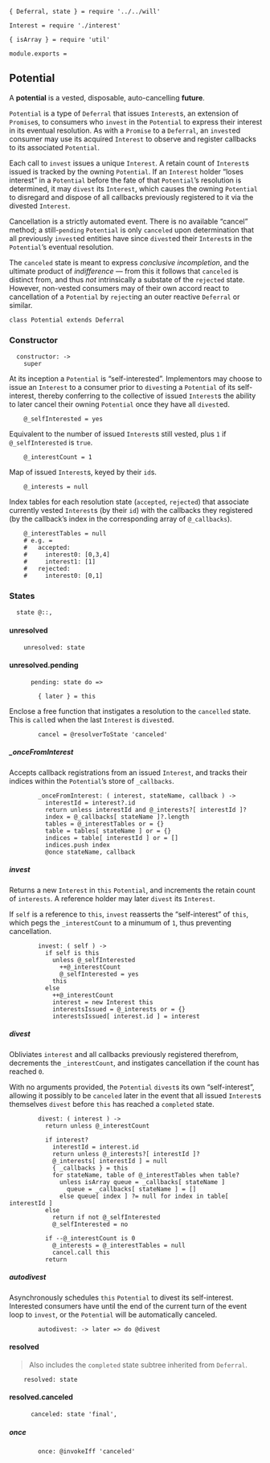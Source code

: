     { Deferral, state } = require '../../will'

    Interest = require './interest'

    { isArray } = require 'util'

    module.exports =



## Potential

A **potential** is a vested, disposable, auto-cancelling **future**.

`Potential` is a type of `Deferral` that issues `Interest`s, an extension of
`Promise`s, to consumers who `invest` in the `Potential` to express their
interest in its eventual resolution. As with a `Promise` to a `Deferral`, an
`invest`ed consumer may use its acquired `Interest` to observe and register
callbacks to its associated `Potential`.

Each call to `invest` issues a unique `Interest`. A retain count of `Interest`s
issued is tracked by the owning `Potential`. If an `Interest` holder “loses
interest” in a `Potential` before the fate of that `Potential`’s resolution is
determined, it may `divest` its `Interest`, which causes the owning `Potential`
to disregard and dispose of all callbacks previously registered to it via the
divested `Interest`.

Cancellation is a strictly automated event. There is no available “cancel”
method; a still-`pending` `Potential` is only `canceled` upon determination
that all previously `invest`ed entities have since `divest`ed their `Interest`s
in the `Potential`’s eventual resolution.

The `canceled` state is meant to express *conclusive incompletion*, and the
ultimate product of *indifference* — from this it follows that `canceled` is
distinct from, and thus *not* intrinsically a substate of the `rejected` state.
However, non-vested consumers may of their own accord react to cancellation of
a `Potential` by `reject`ing an outer reactive `Deferral` or similar.


    class Potential extends Deferral


### Constructor

      constructor: ->
        super

At its inception a `Potential` is “self-interested”. Implementors may choose to
issue an `Interest` to a consumer prior to `divest`ing a `Potential` of its
self-interest, thereby conferring to the collective of issued `Interest`s the
ability to later cancel their owning `Potential` once they have all `divest`ed.

        @_selfInterested = yes

Equivalent to the number of issued `Interest`s still vested, plus `1` if
`@_selfInterested` is `true`.

        @_interestCount = 1

Map of issued `Interest`s, keyed by their `id`s.

        @_interests = null

Index tables for each resolution state (`accepted`, `rejected`) that associate
currently vested `Interest`s (by their `id`) with the callbacks they registered
(by the callback’s index in the corresponding array of `@_callbacks`).

        @_interestTables = null
        # e.g. =
        #   accepted:
        #     interest0: [0,3,4]
        #     interest1: [1]
        #   rejected:
        #     interest0: [0,1]



### States

      state @::,


#### unresolved

        unresolved: state


#### unresolved.pending

          pending: state do =>

            { later } = this

Enclose a free function that instigates a resolution to the `cancelled` state.
This is `call`ed when the last `Interest` is `divest`ed.

            cancel = @resolverToState 'canceled'

##### _onceFromInterest

Accepts callback registrations from an issued `Interest`, and tracks their
indices within the `Potential`’s store of `_callbacks`.

            _onceFromInterest: ( interest, stateName, callback ) ->
              interestId = interest?.id
              return unless interestId and @_interests?[ interestId ]?
              index = @_callbacks[ stateName ]?.length
              tables = @_interestTables or = {}
              table = tables[ stateName ] or = {}
              indices = table[ interestId ] or = []
              indices.push index
              @once stateName, callback

##### invest

Returns a new `Interest` in `this` `Potential`, and increments the retain count
of `interests`. A reference holder may later `divest` its `Interest`.

If `self` is a reference to `this`, `invest` reasserts the “self-interest” of
`this`, which pegs the `_interestCount` to a minumum of `1`, thus preventing
cancellation.

            invest: ( self ) ->
              if self is this
                unless @_selfInterested
                  ++@_interestCount
                  @_selfInterested = yes
                this
              else
                ++@_interestCount
                interest = new Interest this
                interestsIssued = @_interests or = {}
                interestsIssued[ interest.id ] = interest

##### divest

Obliviates `interest` and all callbacks previously registered therefrom,
decrements the `_interestCount`, and instigates cancellation if the count has
reached `0`.

With no arguments provided, the `Potential` `divest`s its own “self-interest”,
allowing it possibly to be `canceled` later in the event that all issued
`Interest`s themselves `divest` before `this` has reached a `completed` state.

            divest: ( interest ) ->
              return unless @_interestCount

              if interest?
                interestId = interest.id
                return unless @_interests?[ interestId ]?
                @_interests[ interestId ] = null
                { _callbacks } = this
                for stateName, table of @_interestTables when table?
                  unless isArray queue = _callbacks[ stateName ]
                    queue = _callbacks[ stateName ] = []
                  else queue[ index ] ?= null for index in table[ interestId ]
              else
                return if not @_selfInterested
                @_selfInterested = no

              if --@_interestCount is 0
                @_interests = @_interestTables = null
                cancel.call this
              return

##### autodivest

Asynchronously schedules `this` `Potential` to divest its self-interest.
Interested consumers have until the end of the current turn of the event loop
to `invest`, or the `Potential` will be automatically canceled.

            autodivest: -> later => do @divest


#### resolved

> Also includes the `completed` state subtree inherited from `Deferral`.

        resolved: state


#### resolved.canceled

          canceled: state 'final',

##### once

            once: @invokeIff 'canceled'
